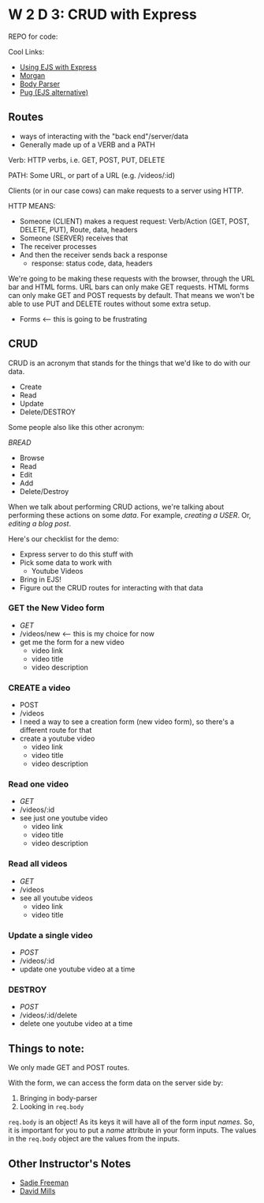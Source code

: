 # W 2 D 3: CRUD with Express

REPO for code:

Cool Links:

- [Using EJS with Express](https://github.com/mde/ejs/wiki/Using-EJS-with-Express)
- [Morgan](https://www.npmjs.com/package/morgan)
- [Body Parser](https://www.npmjs.com/package/body-parser)
- [Pug (EJS alternative)](https://pugjs.org)

## Routes

- ways of interacting with the "back end"/server/data
- Generally made up of a VERB and a PATH

Verb: HTTP verbs, i.e. GET, POST, PUT, DELETE

PATH: Some URL, or part of a URL (e.g. /videos/:id)

Clients (or in our case cows) can make requests to a server using HTTP.

HTTP MEANS:

- Someone (CLIENT) makes a request
	request: Verb/Action (GET, POST, DELETE, PUT), Route, data, headers
- Someone (SERVER) receives that
- The receiver processes
- And then the receiver sends back a response
	- response: status code, data, headers



We're going to be making these requests with the browser, through the URL bar and HTML forms. URL bars can only make GET requests. HTML forms can only make GET and POST requests by default. That means we won't be able to use PUT and DELETE routes without some extra setup.

- Forms <-- this is going to be frustrating

## CRUD

CRUD is an acronym that stands for the things that we'd like to do with our data.

- Create
- Read
- Update
- Delete/DESTROY

Some people also like this other acronym:

*BREAD*

- Browse
- Read
- Edit
- Add
- Delete/Destroy

When we talk about performing CRUD actions, we're talking about performing these actions on some _data_. For example, _creating a USER_. Or, _editing a blog post_.

Here's our checklist for the demo:

- Express server to do this stuff with
- Pick some data to work with
	- Youtube Videos
- Bring in EJS!
- Figure out the CRUD routes for interacting with that data

### GET the New Video form

- *GET*
- /videos/new <-- this is my choice for now
- get me the form for a new video
	- video link
	- video title
	- video description

### CREATE a video

- POST
- /videos
- I need a way to see a creation form (new video form), so there's a different route for that
- create a youtube video
	- video link
	- video title
	- video description

### Read one video
- *GET*
- /videos/:id
- see just one youtube video
	- video link
	- video title
	- video description

### Read all videos
- *GET*
- /videos 
- see all youtube videos
	- video link
	- video title

### Update a single video
- *POST*
- /videos/:id
- update one youtube video at a time

### DESTROY
- *POST*
- /videos/:id/delete
- delete one youtube video at a time


## Things to note:

We only made GET and POST routes.

With the form, we can access the form data on the server side by:

1. Bringing in body-parser
2. Looking in `req.body`

`req.body` is an object! As its keys it will have all of the form input *names*. So, it is important for you to put a *name* attribute in your form inputs. The values in the `req.body` object are the values from the inputs.

## Other Instructor's Notes

- [Sadie Freeman](https://web.compass.lighthouselabs.ca/activities/164/lectures/2436)
- [David Mills](https://web.compass.lighthouselabs.ca/activities/164/lectures/2326)